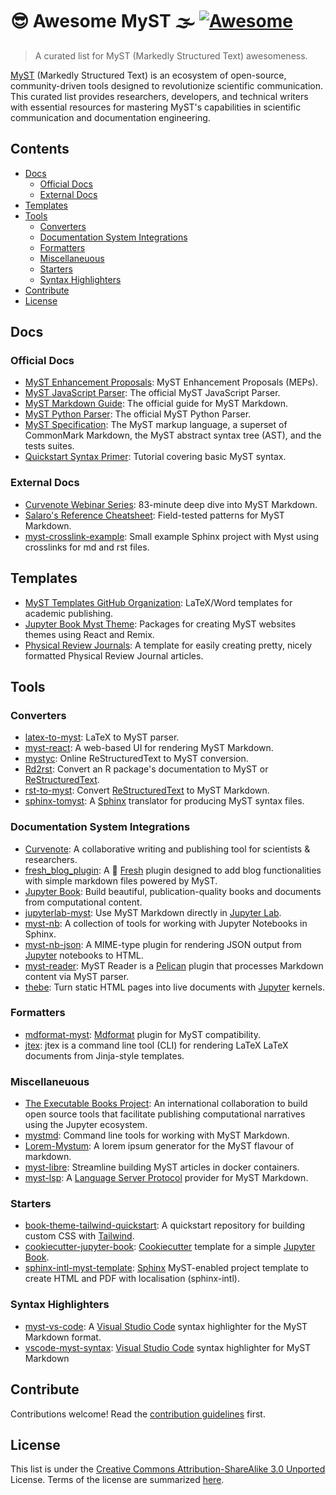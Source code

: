 # 😎 Awesome MyST 🌫️ [![Awesome](https://awesome.re/badge.svg)](https://awesome.re)

> A curated list for MyST (Markedly Structured Text) awesomeness.

[MyST](https://mystmd.org) (Markedly Structured Text) is an ecosystem of
open-source, community-driven tools designed to revolutionize scientific
communication. This curated list provides researchers, developers, and
technical writers with essential resources for mastering MyST's capabilities
in scientific communication and documentation engineering.

## Contents

- [Docs](#docs)
  - [Official Docs](#official-docs)
  - [External Docs](#external-docs)
- [Templates](#templates)
- [Tools](#tools)
  - [Converters](#converters)
  - [Documentation System Integrations](#documentation-system-integrations)
  - [Formatters](#formatters)
  - [Miscellaneuous](#miscellaneuous)
  - [Starters](#starters)
  - [Syntax Highlighters](#syntax-highlighters)
- [Contribute](#contribute)
- [License](#license)

## Docs

### Official Docs

- [MyST Enhancement Proposals](https://github.com/jupyter-book/myst-enhancement-proposals): MyST Enhancement Proposals (MEPs).
- [MyST JavaScript Parser](https://github.com/jupyter-book/mystmd): The official MyST JavaScript Parser.
- [MyST Markdown Guide](https://mystmd.org/guide): The official guide for MyST Markdown.
- [MyST Python Parser](https://github.com/executablebooks/MyST-Parser): The official MyST Python Parser.
- [MyST Specification](https://mystmd.org/spec): The MyST markup language, a superset of CommonMark Markdown, the MyST abstract syntax tree (AST), and the tests suites.
- [Quickstart Syntax Primer](https://mystmd.org/guide/quickstart-myst-markdown): Tutorial covering basic MyST syntax.

### External Docs

- [Curvenote Webinar Series](https://www.youtube.com/watch?v=1lQVw8719Nk): 83-minute deep dive into MyST Markdown.
- [Salaro's Reference Cheatsheet](https://jdsalaro.com/cheatsheet/sphinx-myst-markdown/): Field-tested patterns for MyST Markdown.
- [myst-crosslink-example](https://github.com/waszil/myst-crosslink-example):
  Small example Sphinx project with Myst using crosslinks for md and rst
  files.

## Templates

- [MyST Templates GitHub Organization](https://github.com/myst-templates/templates): LaTeX/Word templates for academic publishing.
- [Jupyter Book Myst Theme](https://github.com/jupyter-book/myst-theme): Packages for creating MyST websites themes using React and Remix.
- [Physical Review Journals](https://github.com/myst-templates/physical_review_journals): A template for easily creating pretty, nicely formatted Physical Review Journal articles.

## Tools

### Converters

- [latex-to-myst](https://github.com/TK-21st/latex-to-myst): LaTeX to MyST parser.
- [myst-react](https://github.com/executablebooks/myst-react): A web-based UI for rendering MyST Markdown.
- [mystyc](https://github.com/astrojuanlu/mystyc): Online ReStructuredText to MyST conversion.
- [Rd2rst](https://github.com/gagolews/Rd2rst): Convert an R package's documentation to MyST or [ReStructuredText].
- [rst-to-myst](https://github.com/executablebooks/rst-to-myst): Convert [ReStructuredText] to MyST Markdown.
- [sphinx-tomyst](https://github.com/executablebooks/sphinx-tomyst): A [Sphinx] translator for producing MyST syntax files.

### Documentation System Integrations

- [Curvenote](https://curvenote.com/for/writing): A collaborative writing and publishing tool for scientists & researchers.
- [fresh_blog_plugin](https://github.com/nrako/fresh_blog_plugin): A 🍋 [Fresh] plugin designed to add blog functionalities with simple markdown files powered by MyST.
- [Jupyter Book](https://jupyterbook.org/): Build beautiful, publication-quality books and documents from computational content.
- [jupyterlab-myst](https://github.com/jupyter-book/jupyterlab-myst): Use MyST Markdown directly in [Jupyter Lab].
- [myst-nb](https://github.com/executablebooks/myst-nb): A collection of tools for working with Jupyter Notebooks in Sphinx.
- [myst-nb-json](https://github.com/aeisenbarth/myst-nb-json): A MIME-type plugin for rendering JSON output from [Jupyter] notebooks to HTML.
- [myst-reader](https://github.com/ashwinvis/myst-reader): MyST Reader is a [Pelican] plugin that processes Markdown content via MyST parser.
- [thebe](https://github.com/jupyter-book/thebe): Turn static HTML pages into live documents with [Jupyter] kernels.

### Formatters

- [mdformat-myst](https://github.com/executablebooks/mdformat-myst): [Mdformat] plugin for MyST compatibility.
- [jtex](https://mystmd.org/jtex): jtex is a command line tool (CLI) for rendering LaTeX LaTeX documents from Jinja-style templates.

### Miscellaneuous

- [The Executable Books Project](https://executablebooks.org/): An international collaboration to build open source tools that facilitate publishing computational narratives using the Jupyter ecosystem. 
- [mystmd](https://github.com/jupyter-book/mystmd): Command line tools for working with MyST Markdown.
- [Lorem-Mystum](https://github.com/MaciejWas/Lorem-Mystum): A lorem ipsum generator for the MyST flavour of markdown.
- [myst-libre](https://github.com/neurolibre/myst-libre): Streamline building MyST articles in docker containers.
- [myst-lsp](https://github.com/chrisjsewell/myst-lsp): A [Language Server Protocol] provider for MyST Markdown.

### Starters

- [book-theme-tailwind-quickstart](https://github.com/jupyter-book/book-theme-tailwind-quickstart): A quickstart repository for building custom CSS with [Tailwind].
- [cookiecutter-jupyter-book](https://github.com/giswqs/cookiecutter-jupyter-book): [Cookiecutter] template for a simple [Jupyter Book].
- [sphinx-intl-myst-template](https://github.com/user2084/sphinx-intl-myst-template): [Sphinx] MyST-enabled project template to create HTML and PDF with localisation (sphinx-intl).

### Syntax Highlighters

- [myst-vs-code](https://github.com/executablebooks/myst-vs-code): A [Visual Studio Code] syntax highlighter for the MyST Markdown format.
- [vscode-myst-syntax](https://github.com/chrisjsewell/vscode-myst-syntax): [Visual Studio Code] syntax highlighter for MyST Markdown

## Contribute

Contributions welcome! Read the [contribution guidelines](contributing.md) first.

## License

This list is under the [Creative Commons Attribution-ShareAlike 3.0 Unported](https://github.com/awesome-selfhosted/awesome-selfhosted/blob/master/LICENSE) License.
Terms of the license are summarized [here](https://creativecommons.org/licenses/by-sa/3.0/).

[Cookiecutter]: https://github.com/cookiecutter/cookiecutter
[Mdformat]: https://github.com/hukkin/mdformat
[Fresh]: https://fresh.deno.dev/
[Jupyter Lab]: https://github.com/jupyterlab/jupyterlab
[Jupyter Book]: https://github.com/jupyter-book/jupyter-book
[Jupyter]: https://github.com/jupyter
[Language Server Protocol]: https://en.wikipedia.org/wiki/Language_Server_Protocol
[Pelican]: https://github.com/getpelican/pelican
[ReStructuredText]: https://docutils.sourceforge.io/rst.html
[Sphinx]: https://github.com/sphinx-doc/sphinx
[Tailwind]: https://tailwindcss.com/
[Visual Studio Code]: https://github.com/microsoft/vscode
